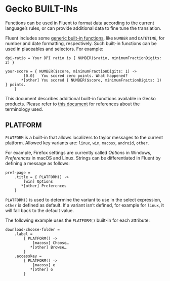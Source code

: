 # Gecko BUILT-INs

Functions can be used in Fluent to format data according to the current language’s rules, or can provide additional data to fine tune the translation.

Fluent includes some [generic built-in functions](http://projectfluent.org/fluent/guide/functions.html#built-in-functions), like `NUMBER` and `DATETIME`, for number and date formatting, respectively. Such built-in functions can be used in placeables and selectors. For example:

```PROPERTIES
dpi-ratio = Your DPI ratio is { NUMBER($ratio, minimumFractionDigits: 2) }

your-score = { NUMBER($score, minimumFractionDigits: 1) ->
        [0.0]   You scored zero points. What happened?
       *[other] You scored { NUMBER($score, minimumFractionDigits: 1) } points.
    }
```

This document describes additional built-in functions available in Gecko products. Please refer to [this document](basic_syntax.md) for references about the terminology used.

## PLATFORM

`PLATFORM` is a built-in that allows localizers to taylor messages to the current platform. Allowed key variants are: `linux`, `win`, `macosx`, `android`, `other`.

For example, Firefox settings are currently called *Options* in Windows, *Preferences* in macOS and Linux. Strings can be differentiated in Fluent by defining a message as follows:

```PROPERTIES
pref-page =
    .title = { PLATFORM() ->
        [win] Options
       *[other] Preferences
    }
```

`PLATFORM()` is used to determine the variant to use in the select expression, `other` is defined as default. If a variant isn’t defined, for example for `linux`, it will fall back to the default value.

The following example uses the `PLATFORM()` built-in for each attribute:

```PROPERTIES
download-choose-folder =
    .label =
        { PLATFORM() ->
            [macosx] Choose…
           *[other] Browse…
        }
    .accesskey =
        { PLATFORM() ->
            [macosx] e
           *[other] o
        }
```
